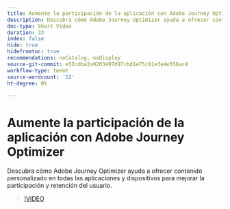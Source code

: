 ```yaml
---
title: Aumente la participación de la aplicación con Adobe Journey Optimizer
description: Descubra cómo Adobe Journey Optimizer ayuda a ofrecer contenido personalizado en todas las aplicaciones y dispositivos para mejorar la participación y retención del usuario.
doc-type: Short Video
duration: 33
index: false
hide: true
hidefromtoc: true
recommendations: noCatalog, noDisplay
source-git-commit: e52cdba2a9203497d97cbd1e75c81e3e4e556ac4
workflow-type: tm+mt
source-wordcount: '52'
ht-degree: 0%

---
```



# Aumente la participación de la aplicación con Adobe Journey Optimizer

Descubra cómo Adobe Journey Optimizer ayuda a ofrecer contenido personalizado en todas las aplicaciones y dispositivos para mejorar la participación y retención del usuario.

<!-- 72_S603_3442534_32_boost-app-engagement-with-adobe-journey-optimizer -->
>[!VIDEO](https://video.tv.adobe.com/v/3460006/?learn=on&enablevpops=true&captions=spa)
